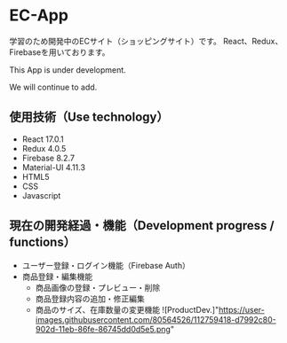 # EC-App

学習のため開発中のECサイト（ショッピングサイト）です。
React、Redux、Firebaseを用いております。

This App is under development.

We will continue to add.

## 使用技術（Use technology）
* React 17.0.1
* Redux 4.0.5
* Firebase 8.2.7
* Material-UI 4.11.3
* HTML5
* CSS
* Javascript

## 現在の開発経過・機能（Development progress / functions）
* ユーザー登録・ログイン機能（Firebase Auth）
* 商品登録・編集機能
  - 商品画像の登録・プレビュー・削除
  - 商品登録内容の追加・修正編集
  - 商品のサイズ、在庫数量の変更機能
  ![ProductDev.]"https://user-images.githubusercontent.com/80564526/112759418-d7992c80-902d-11eb-86fe-86745dd0d5e5.png"
